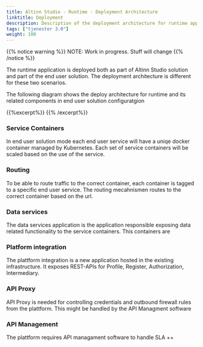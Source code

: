 ```yaml
---
title: Altinn Studio - Runtime - Deployment Architecture
linktitle: Deployment
description: Description of the deployment architecture for runtime application
tags: ["tjenester 3.0"]
weight: 100
---
```

{{% notice warning %}}
NOTE: Work in progress. Stuff will change
{{% /notice %}}

The runtime application is deployed both as part of Altinn Studio solution and part
of the end user solution. The deployment architecture is different for these two scenarios.

The following diagram shows the deploy architecture for runtime and its related components in end user solution configuratgion

{{%excerpt%}}
<object data="/documentation/runtime/architecture/deployment/RunTime_deployment_Architecture.svg" type="image/svg+xml" style="width: 100%;"></object>
{{% /excerpt%}}

### Service Containers
In end user solution mode each end user service will have a uniqe docker container managed by Kubernetes. 
Each set of service containers will be scaled based on the use of the service.

### Routing
To be able to route traffic to the correct container, each container is tagged to a specific end user service.
The routing mecahnismen routes to the correct container based on the url.

### Data services
The data services application is the application responsible exposing data related functionality to the service containers.
This containers are 

### Platform integration
The plattform integration is a new application hosted in the existing infrastructure. It exposes REST-APIs
for Profile, Register, Authorization, Intermediary.

### API Proxy
API Proxy is needed for controlling credentials and outbound firewall rules from the plattform. 
This might be handled by the API Managment software

### API Management
The plattform requires API managament software to handle SLA ++



